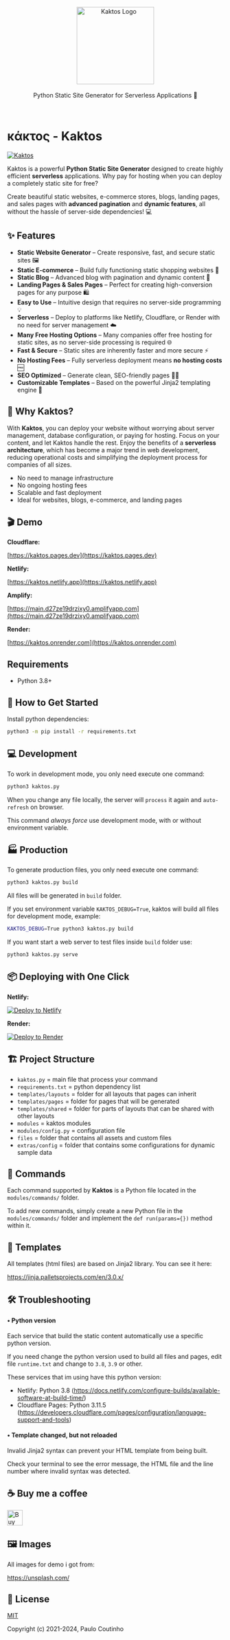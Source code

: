 <p align="center">
    <a href="https://github.com/paulocoutinhox/kaktos" target="_blank" rel="noopener noreferrer">
        <img width="180" src="extras/images/logo.png" alt="Kaktos Logo">
    </a>
    <br>
    <br>
    Python Static Site Generator for Serverless Applications 🚀
    <br>
</p>

<br>

# κάκτος - Kaktos

[![Kaktos](https://github.com/paulocoutinhox/kaktos/actions/workflows/build.yml/badge.svg)](https://github.com/paulocoutinhox/kaktos/actions/workflows/build.yml)

Kaktos is a powerful **Python Static Site Generator** designed to create highly efficient **serverless** applications. Why pay for hosting when you can deploy a completely static site for free?

Create beautiful static websites, e-commerce stores, blogs, landing pages, and sales pages with **advanced pagination** and **dynamic features**, all without the hassle of server-side dependencies! 💻

## ✨ Features

- **Static Website Generator** – Create responsive, fast, and secure static sites 🖼️
- **Static E-commerce** – Build fully functioning static shopping websites 🛒
- **Static Blog** – Advanced blog with pagination and dynamic content 📝
- **Landing Pages & Sales Pages** – Perfect for creating high-conversion pages for any purpose 🛍️
- **Easy to Use** – Intuitive design that requires no server-side programming 💡
- **Serverless** – Deploy to platforms like Netlify, Cloudflare, or Render with no need for server management ☁️
- **Many Free Hosting Options** – Many companies offer free hosting for static sites, as no server-side processing is required 🌐
- **Fast & Secure** – Static sites are inherently faster and more secure ⚡
- **No Hosting Fees** – Fully serverless deployment means **no hosting costs** 🆓
- **SEO Optimized** – Generate clean, SEO-friendly pages 🕵️‍♂️
- **Customizable Templates** – Based on the powerful Jinja2 templating engine 🎨

## 🤔 Why Kaktos?

With **Kaktos**, you can deploy your website without worrying about server management, database configuration, or paying for hosting. Focus on your content, and let Kaktos handle the rest. Enjoy the benefits of a **serverless architecture**, which has become a major trend in web development, reducing operational costs and simplifying the deployment process for companies of all sizes.

- No need to manage infrastructure
- No ongoing hosting fees
- Scalable and fast deployment
- Ideal for websites, blogs, e-commerce, and landing pages

## 🎬 Demo

**Cloudflare:**

[https://kaktos.pages.dev](https://kaktos.pages.dev)

**Netlify:**

[https://kaktos.netlify.app](https://kaktos.netlify.app)

**Amplify:**

[https://main.d27ze19drzixy0.amplifyapp.com](https://main.d27ze19drzixy0.amplifyapp.com)

**Render:**

[https://kaktos.onrender.com](https://kaktos.onrender.com)

## Requirements

- Python 3.8+

## 🚀 How to Get Started

Install python dependencies:

```bash
python3 -m pip install -r requirements.txt
```

## 💻 Development

To work in development mode, you only need execute one command:

```bash
python3 kaktos.py
```

When you change any file locally, the server will `process` it again and `auto-refresh` on browser.

This command *always force* use development mode, with or without environment variable.

## 🏭 Production

To generate production files, you only need execute one command:

```bash
python3 kaktos.py build
```

All files will be generated in `build` folder.

If you set environment variable `KAKTOS_DEBUG=True`, kaktos will build all files for development mode, example:

```bash
KAKTOS_DEBUG=True python3 kaktos.py build
```

If you want start a web server to test files inside `build` folder use:

```bash
python3 kaktos.py serve
```

## 📦 Deploying with One Click

**Netlify:**

[![Deploy to Netlify](https://www.netlify.com/img/deploy/button.svg)](https://app.netlify.com/start/deploy?repository=https://github.com/paulocoutinhox/kaktos)

**Render:**

[![Deploy to Render](https://render.com/images/deploy-to-render-button.svg)](https://render.com/deploy?repo=https://github.com/paulocoutinhox/kaktos/tree/render-support)

## 🏗️ Project Structure

- `kaktos.py` = main file that process your command
- `requirements.txt` = python dependency list
- `templates/layouts` = folder for all layouts that pages can inherit
- `templates/pages` = folder for pages that will be generated
- `templates/shared` = folder for parts of layouts that can be shared with other layouts
- `modules` = kaktos modules
- `modules/config.py` = configuration file
- `files` = folder that contains all assets and custom files
- `extras/config` = folder that contains some configurations for dynamic sample data

## 🔧 Commands

Each command supported by **Kaktos** is a Python file located in the `modules/commands/` folder.

To add new commands, simply create a new Python file in the `modules/commands/` folder and implement the `def run(params={})` method within it.

## 📝 Templates

All templates (html files) are based on Jinja2 library. You can see it here:

https://jinja.palletsprojects.com/en/3.0.x/

## 🛠️ Troubleshooting

#### **• Python version**

Each service that build the static content automatically use a specific python version.

If you need change the python version used to build all files and pages, edit file `runtime.txt` and change to `3.8`, `3.9` or other.

These services that im using have this python version:

- Netlify: Python 3.8 (https://docs.netlify.com/configure-builds/available-software-at-build-time/)
- Cloudflare Pages: Python 3.11.5 (https://developers.cloudflare.com/pages/configuration/language-support-and-tools)

#### **• Template changed, but not reloaded**

Invalid Jinja2 syntax can prevent your HTML template from being built.

Check your terminal to see the error message, the HTML file and the line number where invalid syntax was detected.

## ☕ Buy me a coffee

<a href='https://ko-fi.com/paulocoutinho' target='_blank'><img height='36' style='border:0px;height:36px;' src='https://az743702.vo.msecnd.net/cdn/kofi1.png?v=2' border='0' alt='Buy Me a Coffee at ko-fi.com' /></a>

## 🖼️ Images

All images for demo i got from:

https://unsplash.com/

## 📜 License

[MIT](http://opensource.org/licenses/MIT)

Copyright (c) 2021-2024, Paulo Coutinho
